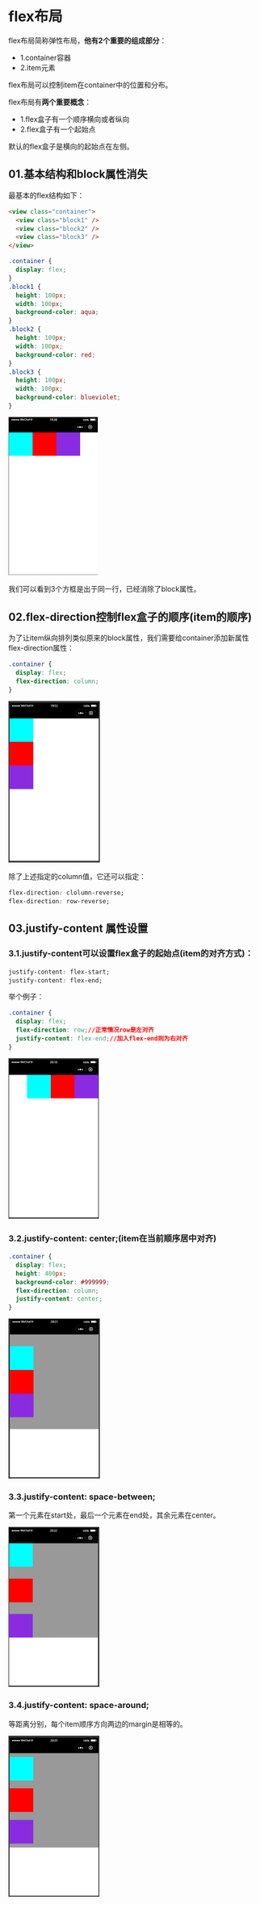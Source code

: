 # flex布局

flex布局简称弹性布局，**他有2个重要的组成部分**：

- 1.container容器
- 2.item元素

flex布局可以控制item在container中的位置和分布。

flex布局有**两个重要概念**：

- 1.flex盒子有一个顺序横向或者纵向
- 2.flex盒子有一个起始点

默认的flex盒子是横向的起始点在左侧。

## 01.基本结构和block属性消失

最基本的flex结构如下：

```html
<view class="container">
  <view class="block1" />
  <view class="block2" />
  <view class="block3" />
</view>
```



```css
.container {
  display: flex;
}
.block1 {
  height: 100px;
  width: 100px;
  background-color: aqua;
}
.block2 {
  height: 100px;
  width: 100px;
  background-color: red;
}
.block3 {
  height: 100px;
  width: 100px;
  background-color: blueviolet;
}
```

<img src="img/6.1.png" alt="fail" style="zoom:50%;" />

我们可以看到3个方框是出于同一行，已经消除了block属性。

## 02.flex-direction控制flex盒子的顺序(item的顺序)

为了让item纵向排列类似原来的block属性，我们需要给container添加新属性flex-direction属性：

```css
.container {
  display: flex;
  flex-direction: column;
}
```

<img src="img/6.2.png" alt="fail" style="zoom:50%;" />

除了上述指定的column值，它还可以指定：

```css
flex-direction: clolumn-reverse;
flex-direction: row-reverse;
```

## 03.justify-content 属性设置

### 3.1.justify-content可以设置flex盒子的起始点(item的对齐方式)：

```css
justify-content: flex-start;
justify-content: flex-end;
```

举个例子：

```css
.container {
  display: flex;
  flex-direction: row;//正常情况row是左对齐
  justify-content: flex-end;//加入flex-end则为右对齐
}
```

<img src="img/6.3.png" alt="fail" style="zoom:50%;" />

### 3.2.justify-content: center;(item在当前顺序居中对齐)

```css
.container {
  display: flex;
  height: 400px;
  background-color: #999999;
  flex-direction: column;
  justify-content: center;
}
```

<img src="img/6.4.png" alt="fail" style="zoom:50%;" />

### 3.3.justify-content: space-between;

第一个元素在start处，最后一个元素在end处，其余元素在center。

<img src="img/6.5.png" alt="fail" style="zoom:50%;" />

### 3.4.justify-content: space-around;

等距离分别，每个item顺序方向两边的margin是相等的。

<img src="img/6.6.png" alt="fail" style="zoom:50%;" />